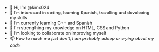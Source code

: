 - 👋 Hi, I’m @kimx024
- 👀 I’m interested in coding, learning Spanish, travelling and developing my skills 
- 🌱 I’m currently learning C++ and Spanish
- 🍊 I'm strengthing my knowledge on HTML, CSS and Python
- 💞️ I’m looking to collaborate on improving myself
- 📫 How to reach me _just don't, I am probably asleep or crying about my code_

<!---
kimx024/kimx024 is a ✨ special ✨ repository because its `README.md` (this file) appears on your GitHub profile.
You can click the Preview link to take a look at your changes.
--->

